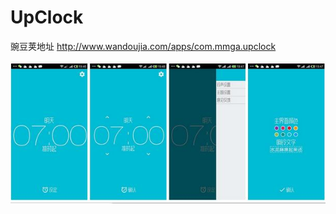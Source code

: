 # UpClock

豌豆荚地址 http://www.wandoujia.com/apps/com.mmga.upclock

![image](https://github.com/mmga/UpClock/raw/master/screenshot/screenshot.jpg)

